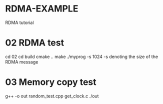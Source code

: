 # RDMA-EXAMPLE
RDMA tutorial
# 02 RDMA test
cd 02
cd build
cmake ..
make 
./myprog -s 1024
-s denoting the size of the RDMA message
# 03 Memory copy test
g++ -o out random_test.cpp get_clock.c
./out
